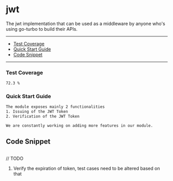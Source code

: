 # jwt
The jwt implementation that can be used as a middleware by anyone who's using go-turbo to build their APIs.

---

- [Test Coverage](#test-coverage)
- [Quick Start Guide](#quick-start-guide)
- [Code Snippet](#code-snippet)
---

### Test Coverage

```bash
72.3 %
```

### Quick Start Guide

```bash
The module exposes mainly 2 functionalities
1. Issuing of the JWT Token
2. Verification of the JWT Token

We are constantly working on adding more features in our module.
```

## Code Snippet

```go

```

// TODO
1. Verify the expiration of token, test cases need to be altered based on that